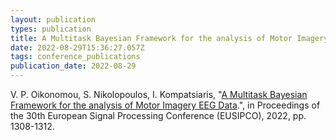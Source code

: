 ```yaml
---
layout: publication
types: publication
title: A Multitask Bayesian Framework for the analysis of Motor Imagery EEG Data
date: 2022-08-29T15:36:27.057Z
tags: conference_publications
publication_date: 2022-08-29
---
```

V. P. Oikonomou, S. Nikolopoulos, I. Kompatsiaris, "[A Multitask Bayesian Framework for the analysis of Motor Imagery EEG Data](https://ieeexplore.ieee.org/document/9909921).", in Proceedings of the 30th European Signal Processing Conference (EUSIPCO), 2022, pp. 1308-1312.